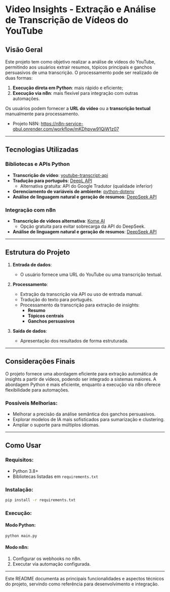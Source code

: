 # Video Insights - Extração e Análise de Transcrição de Vídeos do YouTube

## Visão Geral
Este projeto tem como objetivo realizar a análise de vídeos do YouTube, permitindo aos usuários extrair resumos, tópicos principais e ganchos persuasivos de uma transcrição. O processamento pode ser realizado de duas formas:

1. **Execução direta em Python**: mais rápido e eficiente;
2. **Execução via n8n**: mais flexível para integração com outras automações.

Os usuários podem fornecer a **URL do vídeo** ou a **transcrição textual** manualmente para processamento.

- Projeto N8N: https://n8n-service-qbul.onrender.com/workflow/mKDhpvw91QiW1z07

---

## Tecnologias Utilizadas

### Bibliotecas e APIs Python
- **Transcrição de vídeo**: [youtube-transcript-api](https://pypi.org/project/youtube-transcript-api/)
- **Tradução para português**: [DeepL API](https://developers.deepl.com/docs#get-an-api-key-and-get-started)
  - Alternativa gratuita: API do Google Tradutor (qualidade inferior)
- **Gerenciamento de variáveis de ambiente**: [python-dotenv](https://pypi.org/project/python-dotenv/)
- **Análise de linguagem natural e geração de resumos**: [DeepSeek API](https://api-docs.deepseek.com/)

### Integração com n8n
- **Transcrição de vídeos alternativa**: [Kome AI](https://kome.ai/tools/youtube-transcript-generator)
  - Opção gratuita para evitar sobrecarga da API do DeepSeek.
- **Análise de linguagem natural e geração de resumos**: [DeepSeek API](https://api-docs.deepseek.com/)
---

## Estrutura do Projeto

1. **Entrada de dados**:
   - O usuário fornece uma URL do YouTube ou uma transcrição textual.

2. **Processamento**:
   - Extração da transcrição via API ou uso de entrada manual.
   - Tradução do texto para português.
   - Processamento da transcrição para extração de insights:
     - **Resumo**
     - **Tópicos centrais**
     - **Ganchos persuasivos**

3. **Saída de dados**:
   - Apresentação dos resultados de forma estruturada.

---

## Considerações Finais

O projeto fornece uma abordagem eficiente para extração automática de insights a partir de vídeos, podendo ser integrado a sistemas maiores. A abordagem Python é mais eficiente, enquanto a execução via n8n oferece flexibilidade para automações.

### Possíveis Melhorias:
- Melhorar a precisão da análise semântica dos ganchos persuasivos.
- Explorar modelos de IA mais sofisticados para sumarização e clustering.
- Ampliar o suporte para múltiplos idiomas.

---

## Como Usar

### Requisitos:
- Python 3.8+
- Bibliotecas listadas em `requirements.txt`

### Instalação:
```bash
pip install -r requirements.txt
```

### Execução:
#### Modo Python:
```bash
python main.py
```
#### Modo n8n:
1. Configurar os webhooks no n8n.
2. Executar via automação configurada.

---

Este README documenta as principais funcionalidades e aspectos técnicos do projeto, servindo como referência para desenvolvimento e integração.

